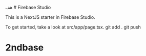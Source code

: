 هف # Firebase Studio

This is a NextJS starter in Firebase Studio.

To get started, take a look at src/app/page.tsx.
git add .
git push


# 2ndbase
